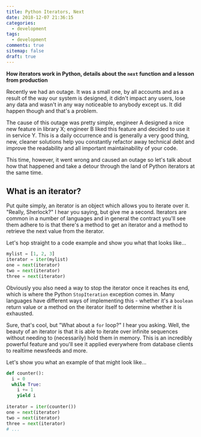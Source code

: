```yaml
---
title: Python Iterators, Next
date: 2018-12-07 21:36:15
categories:
  - development
tags: 
  - development
comments: true
sitemap: false
draft: true
---
```



**How iterators work in Python, details about the `next` function and a lesson from production**

Recently we had an outage. It was a small one, by all accounts and as a result of the way our system is designed, it didn't impact any users,
lose any data and wasn't in any way noticeable to anybody except us. It did happen though and that's a problem.

The cause of this outage was pretty simple, engineer A designed a nice new feature in library X; engineer B liked this feature and decided
to use it in service Y. This is a daily occurrence and is generally a very good thing, new, cleaner solutions help you constantly refactor
away technical debt and improve the readability and all important maintainability of your code.

This time, however, it went wrong and caused an outage so let's talk about how that happened and take a detour through the land of Python
iterators at the same time.

<!--more-->

## What is an iterator?

Put quite simply, an iterator is an object which allows you to iterate over it. "Really, Sherlock?" I hear you saying, but give me a second.
Iterators are common in a number of languages and in general the contract you'll see them adhere to is that there's a method to get an
iterator and a method to retrieve the next value from the iterator.

Let's hop straight to a code example and show you what that looks like...

```python
mylist = [1, 2, 3]
iterator = iter(mylist)
one = next(iterator)
two = next(iterator)
three = next(iterator)
```

Obviously you also need a way to stop the iterator once it reaches its end, which is where the Python `StopIteration` exception comes in.
Many languages have different ways of implementing this - whether it's a `boolean` return value or a method on the iterator itself to
determine whether it is exhausted.

Sure, that's cool, but "What about a `for` loop?" I hear you asking. Well, the beauty of an iterator is that it is able to iterate over
infinite sequences without needing to (necessarily) hold them in memory. This is an incredibly powerful feature and you'll see it applied
everywhere from database clients to realtime newsfeeds and more.

Let's show you what an example of that might look like...

```python
def counter():
  i = 0
  while True:
    i += 1
    yield i
    
iterator = iter(counter())
one = next(iterator)
two = next(iterator)
three = next(iterator)
# ...
```
